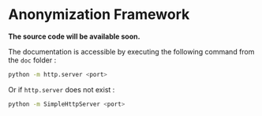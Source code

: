 # Anonymization Framework
**The source code will be available soon.**

The documentation is accessible by executing the following command from the ``doc`` folder :
```bash
python -m http.server <port>
```

Or if ```http.server``` does not exist :
```bash
python -m SimpleHttpServer <port>
```
